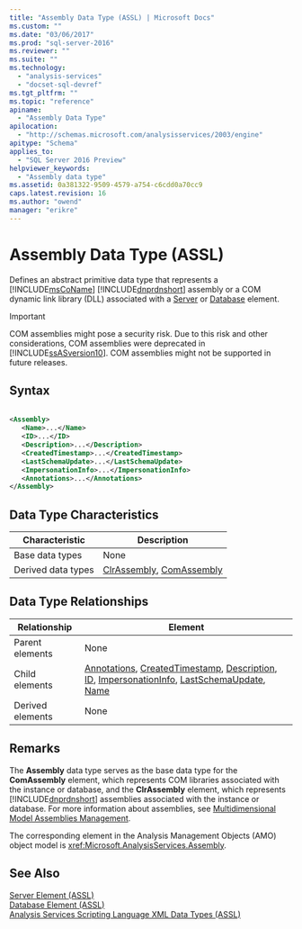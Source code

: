 ```yaml
---
title: "Assembly Data Type (ASSL) | Microsoft Docs"
ms.custom: ""
ms.date: "03/06/2017"
ms.prod: "sql-server-2016"
ms.reviewer: ""
ms.suite: ""
ms.technology: 
  - "analysis-services"
  - "docset-sql-devref"
ms.tgt_pltfrm: ""
ms.topic: "reference"
apiname: 
  - "Assembly Data Type"
apilocation: 
  - "http://schemas.microsoft.com/analysisservices/2003/engine"
apitype: "Schema"
applies_to: 
  - "SQL Server 2016 Preview"
helpviewer_keywords: 
  - "Assembly data type"
ms.assetid: 0a381322-9509-4579-a754-c6cdd0a70cc9
caps.latest.revision: 16
ms.author: "owend"
manager: "erikre"
---
```

# Assembly Data Type (ASSL)
  Defines an abstract primitive data type that represents a [!INCLUDE[msCoName](../../../advanced-analytics/r-services/tutorials/includes/msconame-md.md)] [!INCLUDE[dnprdnshort](../../../analysis-services/multidimensional-models/includes/dnprdnshort-md.md)] assembly or a COM dynamic link library (DLL) associated with a [Server](../../../analysis-services/scripting/objects/server-element-assl.md) or [Database](../../../analysis-services/scripting/objects/database-element-assl.md) element.  
  
> [!IMPORTANT]  
>  COM assemblies might pose a security risk. Due to this risk and other considerations, COM assemblies were deprecated in [!INCLUDE[ssASversion10](../../../analysis-services/multidimensional-models/includes/ssasversion10-md.md)]. COM assemblies might not be supported in future releases.  
  
## Syntax  
  
```xml  
  
<Assembly>  
   <Name>...</Name>  
   <ID>...</ID>  
   <Description>...</Description>  
   <CreatedTimestamp>...</CreatedTimestamp>  
   <LastSchemaUpdate>...</LastSchemaUpdate>  
   <ImpersonationInfo>...</ImpersonationInfo>  
   <Annotations>...</Annotations>  
</Assembly>  
```  
  
## Data Type Characteristics  
  
|Characteristic|Description|  
|--------------------|-----------------|  
|Base data types|None|  
|Derived data types|[ClrAssembly](../../../analysis-services/scripting/data-type/clrassembly-data-type-assl.md), [ComAssembly](../../../analysis-services/scripting/data-type/comassembly-data-type-assl.md)|  
  
## Data Type Relationships  
  
|Relationship|Element|  
|------------------|-------------|  
|Parent elements|None|  
|Child elements|[Annotations](../../../analysis-services/scripting/collections/annotations-element-assl.md), [CreatedTimestamp](../../../analysis-services/scripting/properties/createdtimestamp-element-assl.md), [Description](../../../analysis-services/scripting/properties/description-element-assl.md), [ID](../../../analysis-services/scripting/properties/id-element-assl.md), [ImpersonationInfo](../../../analysis-services/scripting/properties/impersonationinfo-element-assl.md), [LastSchemaUpdate](../../../analysis-services/scripting/properties/lastschemaupdate-element-assl.md), [Name](../../../analysis-services/scripting/properties/name-element-assl.md)|  
|Derived elements|None|  
  
## Remarks  
 The **Assembly** data type serves as the base data type for the **ComAssembly** element, which represents COM libraries associated with the instance or database, and the **ClrAssembly** element, which represents [!INCLUDE[dnprdnshort](../../../analysis-services/multidimensional-models/includes/dnprdnshort-md.md)] assemblies associated with the instance or database. For more information about assemblies, see [Multidimensional Model Assemblies Management](../../../analysis-services/multidimensional-models/multidimensional-model-assemblies-management.md).  
  
 The corresponding element in the Analysis Management Objects (AMO) object model is <xref:Microsoft.AnalysisServices.Assembly>.  
  
## See Also  
 [Server Element &#40;ASSL&#41;](../../../analysis-services/scripting/objects/server-element-assl.md)   
 [Database Element &#40;ASSL&#41;](../../../analysis-services/scripting/objects/database-element-assl.md)   
 [Analysis Services Scripting Language XML Data Types &#40;ASSL&#41;](../../../analysis-services/scripting/data-type/analysis-services-scripting-language-xml-data-types-assl.md)  
  
  